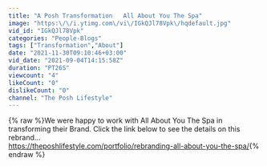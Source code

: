 ```yaml
---
title: "A Posh Transformation   All About You The Spa"
image: "https:\/\/i.ytimg.com\/vi\/IGkQJl78Vpk\/hqdefault.jpg"
vid_id: "IGkQJl78Vpk"
categories: "People-Blogs"
tags: ["Transformation","About"]
date: "2021-11-30T09:10:46+03:00"
vid_date: "2021-09-04T14:15:58Z"
duration: "PT26S"
viewcount: "4"
likeCount: "0"
dislikeCount: "0"
channel: "The Posh Lifestyle"
---
```

{% raw %}We were happy to work with All About You The Spa in transforming their Brand. Click the link below to see the details on this rebrand...<br /><a rel="nofollow" target="blank" href="https://theposhlifestyle.com/portfolio/rebranding-all-about-you-the-spa/">https://theposhlifestyle.com/portfolio/rebranding-all-about-you-the-spa/</a>{% endraw %}
